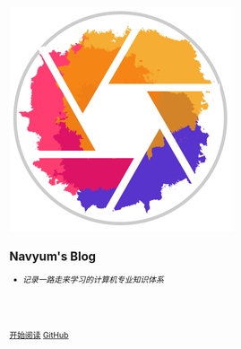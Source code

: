 
![logo](logo.svg)

## Navyum's Blog
- *记录一路走来学习的计算机专业知识体系*

<br>
<br>
<span id="busuanzi_container_site_pv" style='display:none'>
    👀 本站总访问量：<span id="busuanzi_value_site_pv"></span> 次
</span>
<span id="busuanzi_container_site_uv" style='display:none'>
    | 🚴 本站总访客数：<span id="busuanzi_value_site_uv"></span> 人
</span>

<br>


[开始阅读](/README.md)
[GitHub](https://github.com/Navyum/Knowledge)